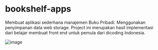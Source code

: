 # bookshelf-apps
Membuat aplikasi sederhana manajemen Buku Pribadi. Menggunakan penyimpanan data web storage. Project ini merupakan hasil implementasi dari belajar membuat front end untuk pemula dari dicoding Indonesia.

![image](https://github.com/user-attachments/assets/acb04a0b-b972-414e-bc73-f4ceb9308088)

